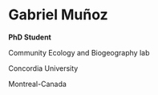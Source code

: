 # Gabriel Muñoz 

**PhD Student** 

Community Ecology and Biogeography lab 

Concordia University

Montreal-Canada 
